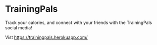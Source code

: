 # TrainingPals

Track your calories, and connect with your friends with the TrainingPals social media!

Vist https://trainingpals.herokuapp.com/

